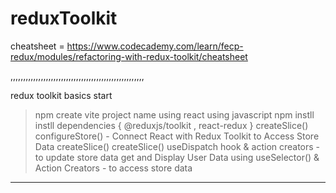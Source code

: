 # reduxToolkit


cheatsheet = https://www.codecademy.com/learn/fecp-redux/modules/refactoring-with-redux-toolkit/cheatsheet

,,,,,,,,,,,,,,,,,,,,,,,,,,,,,,,,,,,,,,,,,,,,,,,,,,,,,

redux toolkit basics start

> npm create vite
> project name
> using react
> using javascript
> npm instll
> instll dependencies {
    @reduxjs/toolkit ,
	react-redux
  }
> createSlice()
> configureStore()
> <Provider store={store}> - Connect React with Redux Toolkit to Access Store Data
> createSlice()
> createSlice()
> useDispatch hook & action creators - to update store data 
> get and Display User Data using useSelector() & Action Creators - to access store data 
>
>



------------------------------------------------------------------------------------------------------
